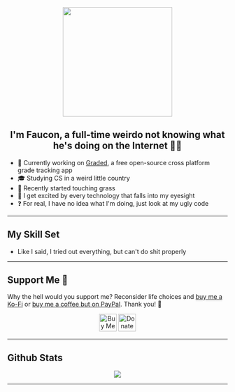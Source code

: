 <div align="center"><img src="https://user-images.githubusercontent.com/49079695/230726744-837e852c-5c4e-45ab-8c47-5620a92ca498.gif" style="width: 250px" /></div>

## <div align="center">I'm Faucon, a full-time weirdo not knowing what he's doing on the Internet 🤷‍♂️</div>

- 🔭 Currently working on [Graded](https://github.com/NightDreamGames/Graded), a free open-source cross platform grade tracking app
- 🎓 Studying CS in a weird little country
- 🌱 Recently started touching grass
- 🤔 I get excited by every technology that falls into my eyesight
- ❓ For real, I have no idea what I'm doing, just look at my ugly code

---

## My Skill Set

- Like I said, I tried out everything, but can't do shit properly

---

## Support Me 💸

Why the hell would you support me? Reconsider life choices and [buy me a Ko-Fi](https://ko-fi.com/faucon) or [buy me a coffee but on PayPal](https://paypal.me/FauconSpartiate). Thank you! 💸

<div align="center">
<a href='https://ko-fi.com/faucon'><img height='40' style='height:40px;' src='https://user-images.githubusercontent.com/49079695/231236561-6ad5e66e-2754-4e3f-acca-2b60041cab3b.png' alt='Buy Me a Coffee at ko-fi.com' /></a>
<a href="https://paypal.me/FauconSpartiate"><img height='40' style='height:40px;' src="https://user-images.githubusercontent.com/49079695/231236575-e5434014-e836-4c89-9e4b-82277019d840.png" alt='Donate on PayPal.com' /></a>
</div>

---

## Github Stats

<div align="center"><img src="https://github-readme-stats.vercel.app/api?username=fauconspartiate&show_icons=true&count_private=true&hide_border=true&theme=material-palenight"/></div>

---
